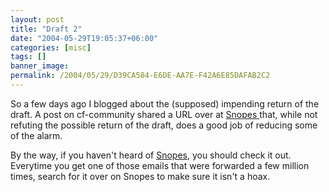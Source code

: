 ```yaml
---
layout: post
title: "Draft 2"
date: "2004-05-29T19:05:37+06:00"
categories: [misc]
tags: []
banner_image: 
permalink: /2004/05/29/D39CA584-E6DE-AA7E-F42A6E85DAFAB2C2
---
```


So a few days ago I blogged about the (supposed) impending return of the draft. A post on cf-community shared a URL over at <a href="http://www.snopes.com/politics/military/draft.asp">Snopes </a> that, while not refuting the possible return of the draft, does a good job of reducing some of the alarm.

By the way, if you haven't heard of <a href="http://www.snopes.com">Snopes</a>, you should check it out. Everytime you get one of those emails that were forwarded a few million times, search for it over on Snopes to make sure it isn't a hoax.